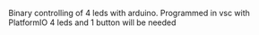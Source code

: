 Binary controlling of 4 leds with arduino.
Programmed in vsc with PlatformIO
4 leds and 1 button will be needed
